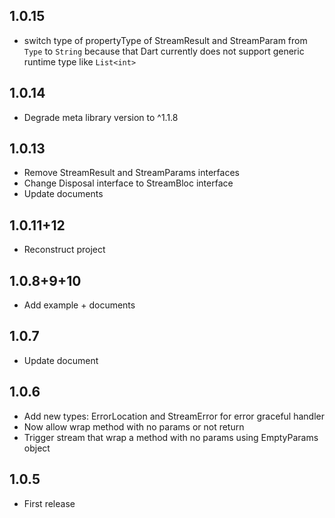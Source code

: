 ## 1.0.15

* switch type of propertyType of StreamResult and StreamParam from `Type` to `String`
because that Dart currently does not support generic runtime type like `List<int>`
  
## 1.0.14

* Degrade meta library version to ^1.1.8

## 1.0.13

* Remove StreamResult and StreamParams interfaces
* Change Disposal interface to  StreamBloc interface
* Update documents
  
## 1.0.11+12

* Reconstruct project
  
## 1.0.8+9+10

* Add example + documents
  
## 1.0.7

* Update document
  
## 1.0.6

* Add new types: ErrorLocation and StreamError for error graceful handler
* Now allow wrap method with no params or not return
* Trigger stream that wrap a method with no params using EmptyParams object

## 1.0.5

* First release